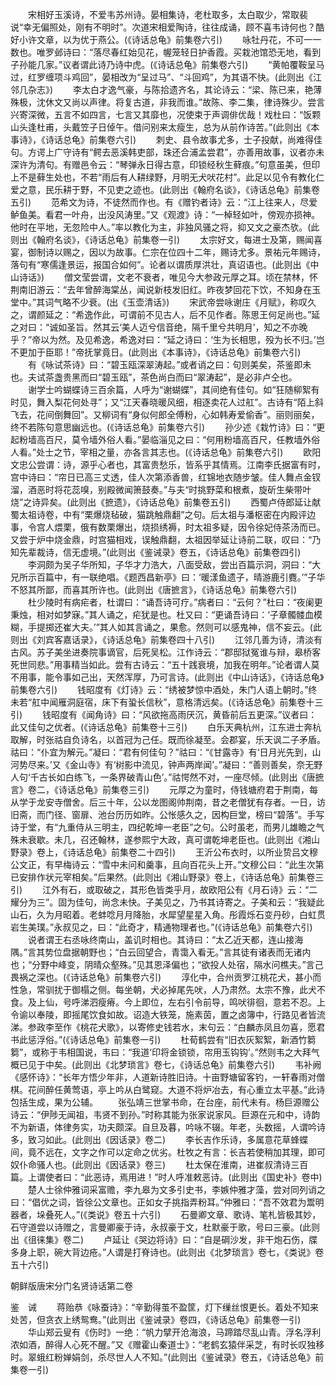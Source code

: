 <!-- { "loadSidebar": true } -->
　　宋相好玉溪诗，不爱韦苏州诗。晏相集诗，老杜取多，太白取少，常取裴说“幸无偏照处，刚有不明时”。次道宋相爱陶诗，往往成诵，顾不喜韦诗何也？酷好小许文章，以为优于燕公。(《诗话总龟》前集卷六引) 
　　咏牡丹花，不可一一数也。唯罗邺诗曰：“落尽春红始见花，幄笼轻日护香霞。买栽池馆恐无地，看到子孙能几家。”议者谓此诗乃诗中虎。(《诗话总龟》前集卷六引) 
　　“黄帕覆鞍呈马过，红罗缠项斗鸡回”，晏相改为“呈过马”、“斗回鸡”，为其语不快。(此则出《江邻几杂志》) 
　　李太白才逸气豪，与陈拾遗齐名，其论诗云：“梁、陈已来，艳薄殊极，沈休文又尚以声律。将复古道，非我而谁。”故陈、李二集，律诗殊少。尝言兴寄深微，五言不如四言，七言又其靡也，况使束于声调俳优哉！戏杜曰：“饭颗山头逢杜甫，头戴笠子日倬午。借问别来太瘦生，总为从前作诗苦。”(此则出《本事诗》，《诗话总龟》前集卷六引) 
　　刺史、县令故事尤多，士子投献，尚难得佳句。方谔上广守诗有“鳄去恶溪韩吏部，珠还合浦孟尝君”，亦善用故事，议者亦未深许为清句。有赠邑令云：“琴弹永日得古意，印锁经秋生藓痕。”句意虽美，但印上不是藓生处也，不若“雨后有人耕绿野，月明无犬吠花村”。此足以见令有教化仁爱之意，民乐耕于野，不见吏之迹也。(此则出《翰府名谈》，《诗话总龟》前集卷五引) 
　　范希文为诗，不徒然而作也。有《赠钓者诗》云：“江上往来人，尽爱鲈鱼美。看君一叶舟，出没风涛里。”又《观渡》诗：“一棹轻如叶，傍观亦损神。他时在平地，无忽险中人。”率以教化为主，非独风骚之将，抑又文之豪杰欤。(此则出《翰府名谈》，《诗话总龟》前集卷一引) 
　　太宗好文，每进士及第，赐闻喜宴，御制诗以赐之，因以为故事。仁宗在位四十二年，赐诗尤多。景祐元年赐诗，落句有“寒儒逢景运，报国合如何”。论者以谓质厚洪壮，真诏语也。(此则出《中山诗话》) 
　　僧文莹尝谓，文老不衰者，唯见今大参政元厚之耳。顷在禁林，怀荆南旧游云：“去年曾醉海棠丛，闻说新枝发旧红。昨夜梦回花下饮，不知身在玉堂中。”其词气略不少衰。(出《玉壶清话》) 
　　宋武帝尝咏谢庄《月赋》，称叹久之，谓颜延之：“希逸作此，可谓前不见古人，后不见作者。陈思王何足尚也。”延之对曰：“诚如圣旨。然其云‘美人迈兮信音绝，隔千里兮共明月’，知之不亦晚乎？”帝以为然。及见希逸，希逸对曰：“延之诗曰：‘生为长相思，殁为长不归。’岂不更加于臣耶！”帝抚掌竟日。(此则出《本事诗》，《诗话总龟》前集卷六引) 
　　有《咏试茶诗》曰：“碧玉瓯深翠涛起。”或者诮之曰：句则美矣，茶鉴即未也。夫试茶盏贵黑而曰“碧玉瓯”，茶色尚白而曰“翠涛起”，是必非卢仝也。 
　　谢学士吟蝴蝶诗三百余篇，人呼为“谢蝴蝶”，其间绝有佳句。如“狂随柳絮有时见，舞入梨花何处寻”；又“江天春晓暖风细，相逐卖花人过舡”。古诗有“陌上斜飞去，花间倒舞回”。又柳词有“身似何郎全傅粉，心如韩寿爱偷香”。丽则丽矣，终不若陈句意思幽远也。(《诗话总龟》前集卷六引) 
　　孙少述《栽竹诗》曰：“更起粉墙高百尺，莫令墙外俗人看。”晏临淄见之曰：“何用粉墙高百尺，任教墙外俗人看。”处士之节，宰相之量，亦各言其志也。(《诗话总龟》前集卷六引) 
　　欧阳文忠公尝谓：诗，源乎心者也，其富贵愁乐，皆系乎其情焉。江南李氏据富有时，宫中诗曰：“帘日已高三丈透，佳人次第添香兽，红锦地衣随步皱。佳人舞点金钗溜，酒恶时将花蕊嗅，别殿微闻箫鼓奏。”与夫“时挑野菜和根煮，旋斫生柴带叶烧”之诗异矣。(此则出《摭遗》，《诗话总龟》前集卷五引) 
　　西蜀卢侍郎延让献蜀太祖诗卷，中有“栗爆烧毡破，猫跳触鼎翻”之句。后太祖与潘枢密在内殿评边事，令宫人煨栗，俄有数栗爆出，烧损绣褥，时太祖多疑，因令徐妃侍茶汤而已。又尝于炉中烧金鼎，时宫猫相戏，误触鼎翻，太祖因举延让诗前二联，叹曰：“乃知先辈裁诗，信无虚境。”(此则出《鉴诫录》卷五，《诗话总龟》前集卷四引) 
　　李洞颇为吴子华所知，子华才力浩大，八面受敌，尝出百篇示洞，洞曰：“大兄所示百篇中，有一联绝唱。《题西昌新亭》曰：‘暖漾鱼遗子，晴游鹿引麑。’”子华不怒其所鄙，而喜其所许也。(此则出《唐摭言》，《诗话总龟》前集卷六引) 
　　杜少陵时有病疟者，杜谓曰：“诵吾诗可疗。”病者曰：“云何？”杜曰：“夜阑更秉烛，相对如梦寐。”其人诵之，疟犹是也。杜又曰：“更诵吾诗曰：‘子章髑髅血模糊，手提掷还崔大夫。’”其人如其言诵之，果愈。然则可以感鬼神，信不妄云。(此则出《刘宾客嘉话录》，《诗话总龟》前集卷四十八引) 
　　江邻几善为诗，清淡有古风。苏子美坐进奏院事谪官，后死吴松。江作诗云：“郡邸狱冤谁与辩，皋桥客死世同悲。”用事精当如此。尝有古诗云：“五十践衰境，加我在明年。”论者谓人莫不用事，能令事如己出，天然浑厚，乃可言诗。(此则出《中山诗话》，《诗话总龟》前集卷六引) 
　　钱昭度有《灯诗》云：“绣被梦惊中酒处，朱门人语上朝时。”终未若“舡中闻雁洞庭宿，床下有蛩长信秋”，意格清远矣。(《诗话总龟》前集卷十三引) 
　　钱昭度有《闻角诗》曰：“风欲拖高雨厌沉，黄昏前后五更深。”议者曰：此又佳句之优者。(《诗话总龟》前集卷十三引) 
　　白乐天典杭州，江东进士奔杭取解，时张祜自负诗名，以首冠为己任。既而徐凝至。会郡宴，乐天讽二子矛盾。祜曰：“仆宜为解元。”凝曰：“君有何佳句？”祜曰：“《甘露寺》有‘日月光先到，山河势尽来。’又《金山寺》有‘树影中流见，钟声两岸闻’。”凝曰：“善则善矣，奈无野人句‘千古长如白练飞，一条界破青山色’。”祜愕然不对，一座尽倾。(此则出《唐摭言》卷二，《诗话总龟》前集卷三引) 
　　元厚之为童时，侍钱塘府君于荆南，每从学于龙安寺僧舍。后三十年，公以龙图阁帅荆南，昔之老僧犹有存者。一日，访旧斋，而门径、窗扉、池台历历如昨。公怅感久之，因构巨堂，榜曰“碧落”。手写诗于堂，有“九重侍从三明主，四纪乾坤一老臣”之句。公时虽老，而男儿雄瞻之气殊未衰歇。未几，召还翰林，遂参熙宁大政，真可谓乾坤老臣也。(此则出《湘山野录》卷上，《诗话总龟》前集卷二十四引) 
　　王沂公布衣时，以所业贽吕文穆公文正，有早梅诗云：“雪中未问和羹事，且向百花头上开。”文穆公曰：“此生次第已安排作状元宰相矣。”后果然。(此则出《湘山野录》卷上，《诗话总龟》前集卷三引) 
　　江外有石，或取破之，其形色皆类乎月，故欧阳公有《月石诗》云：“二耀分为三”。固为佳句，尚念未快。子美见之，乃书其诗寄之。子美和云：“我疑此山石，久为月昭着。老蚌唸月月降胎，水犀望星星入角。彤霞烁石变丹砂，白虹贯岩生美璞。”永叔见之，曰：“此奇才，精通物理者也。”(《诗话总龟》前集卷六引) 
　　说者谓王右丞咏终南山，盖讥时相也。其诗曰：“太乙近天都，连山接海隅。”言其势位盘据朝野也；“白云回望合，青霭入看无。”言其徒有诸表而无诸内也；“分野中峰变，阴晴众壑殊。”见其恩泽偏也；“欲投人处宿，隔水问樵夫。”言己畏祸之深也。(《诗话总龟》前集卷六引) 
　　淳化中，合州贡罗江桃花犬，甚小而性急，常驯扰于御榻之侧。每坐朝，犬必掉尾先吠，人乃肃然。太宗不豫，此犬不食。及上仙，号呼涕泗瘦瘠。今上即位，左右引令前导，鸣吠徘徊，意若不忍。上令谕以奉陵，即摇尾饮食如故。诏造大铁笼，施素茵，置之卤簿中，行路见者皆流涕。参政李至作《桃花犬歌》，以寄修史钱若水，末句云：“白麟赤凤且勿喜，愿君书此惩浮俗。”(《诗话总龟》前集卷一引) 
　　杜荀鹤尝有“旧衣灰絮絮，新酒竹篘篘”，或称于韦相国说，韦曰：“我道‘印将金锁锁，帘用玉钩钩’。”然则韦之大拜气概已见于中矣。(此则出《北梦琐言》卷七，《诗话总龟》前集卷六引) 
　　韦补阙《感怀诗》：“长年方悟少年非，人道新诗胜旧诗。十亩野塘留客钓，一轩春雨对僧棋。花间醉任黄莺语，亭上吟从白鹭窥。大道不将炉冶去，有心重立太平基。”此诗包括生成，果为公辅。 
　　张弘靖三世掌书命，在台座，前代未有。杨巨源赠公诗云：“伊陟无闻祖，韦贤不到孙。”时称其能为张家说家风。巨源在元和中，诗韵不为新语，体律务实，功夫颇深。自旦及暮，吟咏不辍。年老，头数摇，人谓吟诗多，致习如此。(此则出《因话录》卷二) 
　　李长吉作乐诗，多属意花草蜂蝶间，竟不远在，文字之作可以定命之优劣。杜牧之有言：长吉若使稍加其理，即可奴仆命骚人也。(此则出《因话录》卷三) 
　　杜太保在淮南，进崔叔清诗三百篇。上谓使者曰：“此恶诗，焉用进！”时人呼准敕恶诗。(此则出《国史补》卷中) 
　　楚人士徐仲雅词采富赡，李九皋为文多引史书，李嫉仲雅才藻，尝对同列诮之曰：“倡优之词，皆徐公文章也。正如女子挑指弄粉耳。”仲雅曰：“吾不效君为鬻明器者，垛叠死人。”(《类说》卷五十六引) 
　　石曼卿文章、歌诗、笔札皆极其妙，石守道尝以诗赠之，言曼卿豪于诗，永叔豪于文，杜默豪于歌，号曰三豪。(此则出《徂徕集》卷二) 
　　卢延让《哭边将诗》曰：“自是碙沙发，非干炮石伤，牒多身上职，碗大背边疮。”人谓是打脊诗也。(此则出《北梦琐言》卷七，《类说》卷五十六引) 

朝鲜版唐宋分门名贤诗话第二卷

鉴　诫 
　　蒋贻恭《咏蚕诗》：“辛勤得茧不盈筐，灯下缫丝恨更长。着处不知来处苦，但贪衣上绣鸳鸯。”(此则出《鉴诫录》卷四，《诗话总龟》前集卷一引) 
　　华山郑云叟有《伤时》一绝：“帆力擘开沧海浪，马蹄踏尽乱山青。浮名浮利浓如酒，醉得人心死不醒。”又《赠霍山秦道士》：“老鹤玄猿伴采芝，有时长叹独移时。翠蛾红粉婵娟剑，杀尽世人人不知。”(此则出《鉴诫录》卷五，《诗话总龟》前集卷一引) 
